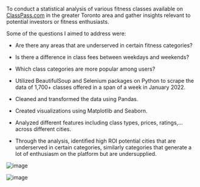 To conduct a statistical analysis of various fitness classes available on [ClassPass.com](http://ClassPass.com) in the greater Toronto area and gather insights relevant to potential investors or fitness enthusiasts. 

Some of the questions I aimed to address were:

- Are there any areas that are underserved in certain fitness categories?
- Is there a difference in class fees between weekdays and weekends?
- Which class categories are more popular among users?

- Utilized BeautifulSoup and Selenium packages on Python to scrape the data of 1,700+ classes offered in a span of a week in January 2022.
- Cleaned and transformed the data using Pandas.
- Created visualizations using Matplotlib and Seaborn.
- Analyzed different features including class types, prices, ratings,… across different cities.
- Through the analysis, identified high ROI potential cities that are underserved in certain categories, similarly categories that generate a lot of enthusiasm on the platform but are undersupplied.

![image](https://github.com/ArazouT/Projects/assets/149212223/ff274e14-035e-4237-8a97-63778bd99874)

![image](https://github.com/ArazouT/Projects/assets/149212223/6894a4d7-d173-4f9a-bb9c-f66074623aea)
